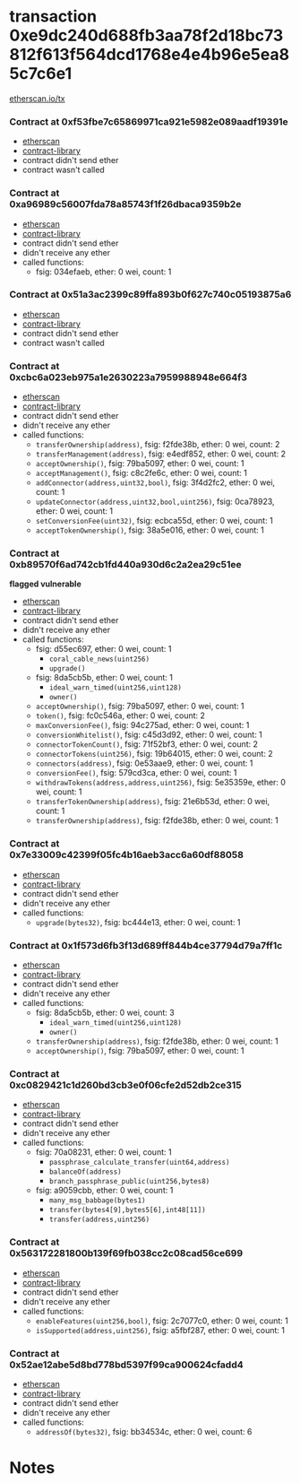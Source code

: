 # transaction 0xe9dc240d688fb3aa78f2d18bc73812f613f564dcd1768e4e4b96e5ea85c7c6e1

[etherscan.io/tx](https://etherscan.io/tx/0xe9dc240d688fb3aa78f2d18bc73812f613f564dcd1768e4e4b96e5ea85c7c6e1)


### Contract at 0xf53fbe7c65869971ca921e5982e089aadf19391e

* [etherscan](https://etherscan.io/address/0xf53fbe7c65869971ca921e5982e089aadf19391e)
* [contract-library](https://contract-library.com/contracts/Ethereum/f53fbe7c65869971ca921e5982e089aadf19391e)
* contract didn't send ether
* contract wasn't called


### Contract at 0xa96989c56007fda78a85743f1f26dbaca9359b2e

* [etherscan](https://etherscan.io/address/0xa96989c56007fda78a85743f1f26dbaca9359b2e)
* [contract-library](https://contract-library.com/contracts/Ethereum/a96989c56007fda78a85743f1f26dbaca9359b2e)
* contract didn't send ether
* didn't receive any ether
* called functions:
    * fsig: 034efaeb, ether: 0 wei, count: 1


### Contract at 0x51a3ac2399c89ffa893b0f627c740c05193875a6

* [etherscan](https://etherscan.io/address/0x51a3ac2399c89ffa893b0f627c740c05193875a6)
* [contract-library](https://contract-library.com/contracts/Ethereum/51a3ac2399c89ffa893b0f627c740c05193875a6)
* contract didn't send ether
* contract wasn't called


### Contract at 0xcbc6a023eb975a1e2630223a7959988948e664f3

* [etherscan](https://etherscan.io/address/0xcbc6a023eb975a1e2630223a7959988948e664f3)
* [contract-library](https://contract-library.com/contracts/Ethereum/cbc6a023eb975a1e2630223a7959988948e664f3)
* contract didn't send ether
* didn't receive any ether
* called functions:
    * `transferOwnership(address)`, fsig: f2fde38b, ether: 0 wei, count: 2
    * `transferManagement(address)`, fsig: e4edf852, ether: 0 wei, count: 2
    * `acceptOwnership()`, fsig: 79ba5097, ether: 0 wei, count: 1
    * `acceptManagement()`, fsig: c8c2fe6c, ether: 0 wei, count: 1
    * `addConnector(address,uint32,bool)`, fsig: 3f4d2fc2, ether: 0 wei, count: 1
    * `updateConnector(address,uint32,bool,uint256)`, fsig: 0ca78923, ether: 0 wei, count: 1
    * `setConversionFee(uint32)`, fsig: ecbca55d, ether: 0 wei, count: 1
    * `acceptTokenOwnership()`, fsig: 38a5e016, ether: 0 wei, count: 1


### Contract at 0xb89570f6ad742cb1fd440a930d6c2a2ea29c51ee

**flagged vulnerable**

* [etherscan](https://etherscan.io/address/0xb89570f6ad742cb1fd440a930d6c2a2ea29c51ee)
* [contract-library](https://contract-library.com/contracts/Ethereum/b89570f6ad742cb1fd440a930d6c2a2ea29c51ee)
* contract didn't send ether
* didn't receive any ether
* called functions:
    * fsig: d55ec697, ether: 0 wei, count: 1
        * `coral_cable_news(uint256)`
        * `upgrade()`
    * fsig: 8da5cb5b, ether: 0 wei, count: 1
        * `ideal_warn_timed(uint256,uint128)`
        * `owner()`
    * `acceptOwnership()`, fsig: 79ba5097, ether: 0 wei, count: 1
    * `token()`, fsig: fc0c546a, ether: 0 wei, count: 2
    * `maxConversionFee()`, fsig: 94c275ad, ether: 0 wei, count: 1
    * `conversionWhitelist()`, fsig: c45d3d92, ether: 0 wei, count: 1
    * `connectorTokenCount()`, fsig: 71f52bf3, ether: 0 wei, count: 2
    * `connectorTokens(uint256)`, fsig: 19b64015, ether: 0 wei, count: 2
    * `connectors(address)`, fsig: 0e53aae9, ether: 0 wei, count: 1
    * `conversionFee()`, fsig: 579cd3ca, ether: 0 wei, count: 1
    * `withdrawTokens(address,address,uint256)`, fsig: 5e35359e, ether: 0 wei, count: 1
    * `transferTokenOwnership(address)`, fsig: 21e6b53d, ether: 0 wei, count: 1
    * `transferOwnership(address)`, fsig: f2fde38b, ether: 0 wei, count: 1


### Contract at 0x7e33009c42399f05fc4b16aeb3acc6a60df88058

* [etherscan](https://etherscan.io/address/0x7e33009c42399f05fc4b16aeb3acc6a60df88058)
* [contract-library](https://contract-library.com/contracts/Ethereum/7e33009c42399f05fc4b16aeb3acc6a60df88058)
* contract didn't send ether
* didn't receive any ether
* called functions:
    * `upgrade(bytes32)`, fsig: bc444e13, ether: 0 wei, count: 1


### Contract at 0x1f573d6fb3f13d689ff844b4ce37794d79a7ff1c

* [etherscan](https://etherscan.io/address/0x1f573d6fb3f13d689ff844b4ce37794d79a7ff1c)
* [contract-library](https://contract-library.com/contracts/Ethereum/1f573d6fb3f13d689ff844b4ce37794d79a7ff1c)
* contract didn't send ether
* didn't receive any ether
* called functions:
    * fsig: 8da5cb5b, ether: 0 wei, count: 3
        * `ideal_warn_timed(uint256,uint128)`
        * `owner()`
    * `transferOwnership(address)`, fsig: f2fde38b, ether: 0 wei, count: 1
    * `acceptOwnership()`, fsig: 79ba5097, ether: 0 wei, count: 1


### Contract at 0xc0829421c1d260bd3cb3e0f06cfe2d52db2ce315

* [etherscan](https://etherscan.io/address/0xc0829421c1d260bd3cb3e0f06cfe2d52db2ce315)
* [contract-library](https://contract-library.com/contracts/Ethereum/c0829421c1d260bd3cb3e0f06cfe2d52db2ce315)
* contract didn't send ether
* didn't receive any ether
* called functions:
    * fsig: 70a08231, ether: 0 wei, count: 1
        * `passphrase_calculate_transfer(uint64,address)`
        * `balanceOf(address)`
        * `branch_passphrase_public(uint256,bytes8)`
    * fsig: a9059cbb, ether: 0 wei, count: 1
        * `many_msg_babbage(bytes1)`
        * `transfer(bytes4[9],bytes5[6],int48[11])`
        * `transfer(address,uint256)`


### Contract at 0x563172281800b139f69fb038cc2c08cad56ce699

* [etherscan](https://etherscan.io/address/0x563172281800b139f69fb038cc2c08cad56ce699)
* [contract-library](https://contract-library.com/contracts/Ethereum/563172281800b139f69fb038cc2c08cad56ce699)
* contract didn't send ether
* didn't receive any ether
* called functions:
    * `enableFeatures(uint256,bool)`, fsig: 2c7077c0, ether: 0 wei, count: 1
    * `isSupported(address,uint256)`, fsig: a5fbf287, ether: 0 wei, count: 1


### Contract at 0x52ae12abe5d8bd778bd5397f99ca900624cfadd4

* [etherscan](https://etherscan.io/address/0x52ae12abe5d8bd778bd5397f99ca900624cfadd4)
* [contract-library](https://contract-library.com/contracts/Ethereum/52ae12abe5d8bd778bd5397f99ca900624cfadd4)
* contract didn't send ether
* didn't receive any ether
* called functions:
    * `addressOf(bytes32)`, fsig: bb34534c, ether: 0 wei, count: 6

# Notes

